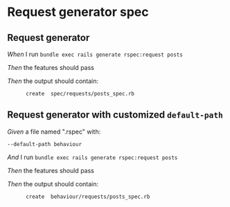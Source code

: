 # Request generator spec

## Request generator

_When_ I run `bundle exec rails generate rspec:request posts`

_Then_ the features should pass

_Then_ the output should contain:

```
      create  spec/requests/posts_spec.rb
```

## Request generator with customized `default-path`

_Given_ a file named ".rspec" with:

```
--default-path behaviour
```

_And_ I run `bundle exec rails generate rspec:request posts`

_Then_ the features should pass

_Then_ the output should contain:

```
      create  behaviour/requests/posts_spec.rb
```
